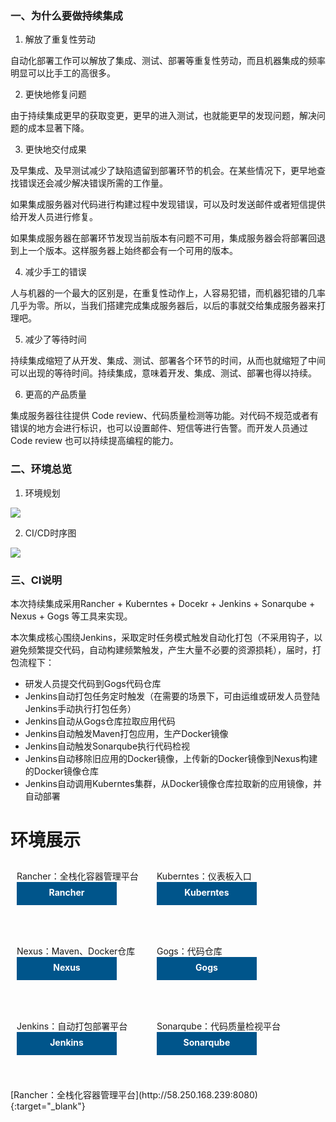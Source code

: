 ### 一、为什么要做持续集成
1. 解放了重复性劳动

自动化部署工作可以解放了集成、测试、部署等重复性劳动，而且机器集成的频率明显可以比手工的高很多。

2. 更快地修复问题

由于持续集成更早的获取变更，更早的进入测试，也就能更早的发现问题，解决问题的成本显著下降。

3. 更快地交付成果

及早集成、及早测试减少了缺陷遗留到部署环节的机会。在某些情况下，更早地查找错误还会减少解决错误所需的工作量。

如果集成服务器对代码进行构建过程中发现错误，可以及时发送邮件或者短信提供给开发人员进行修复。

如果集成服务器在部署环节发现当前版本有问题不可用，集成服务器会将部署回退到上一个版本。这样服务器上始终都会有一个可用的版本。

4. 减少手工的错误

人与机器的一个最大的区别是，在重复性动作上，人容易犯错，而机器犯错的几率几乎为零。所以，当我们搭建完成集成服务器后，以后的事就交给集成服务器来打理吧。

5. 减少了等待时间

持续集成缩短了从开发、集成、测试、部署各个环节的时间，从而也就缩短了中间可以出现的等待时间。持续集成，意味着开发、集成、测试、部署也得以持续。

6. 更高的产品质量

集成服务器往往提供 Code review、代码质量检测等功能。对代码不规范或者有错误的地方会进行标识，也可以设置邮件、短信等进行告警。而开发人员通过 Code review 也可以持续提高编程的能力。





### 二、环境总览

1. 环境规划

![](http://p20idpaa6.bkt.clouddn.com/2018-1-23/2018-01-23-1.png)

2. CI/CD时序图

![](http://p20idpaa6.bkt.clouddn.com/2018-1-23/2018-01-23-2.png)


### 三、CI说明

本次持续集成采用Rancher + Kuberntes + Docekr + Jenkins + Sonarqube + Nexus + Gogs 等工具来实现。

本次集成核心围绕Jenkins，采取定时任务模式触发自动化打包（不采用钩子，以避免频繁提交代码，自动构建频繁触发，产生大量不必要的资源损耗），届时，打包流程下：

 - 研发人员提交代码到Gogs代码仓库
 - Jenkins自动打包任务定时触发（在需要的场景下，可由运维或研发人员登陆Jenkins手动执行打包任务）
 - Jenkins自动从Gogs仓库拉取应用代码
 - Jenkins自动触发Maven打包应用，生产Docker镜像
 - Jenkins自动触发Sonarqube执行代码检视
 - Jenkins自动移除旧应用的Docker镜像，上传新的Docker镜像到Nexus构建的Docker镜像仓库
 - Jenkins自动调用Kuberntes集群，从Docker镜像仓库拉取新的应用镜像，并自动部署









# 环境展示

<div>
    <div style="display: inline-block;margin:10px;border-width:2px;height:100px;width:200px;">
        Rancher：全栈化容器管理平台
        <a href="http://58.250.168.239:8080" style="display: block; 
            height: 34px; width: 160px;line-height: 2; text-align: center; 
            background: #00558b; color: #FFFFFF; font-size: 14px; font-weight: bold; 
            text-decoration: none; padding-top: 3px;" target="_blank">Rancher</a>
    </div>
    <div style="display: inline-block;margin:10px;border-width:2px;height:100px;width:200px;">
        Kuberntes：仪表板入口
        <a href="http://58.250.168.239:8080/env/1a5933/kubernetes/dashboard" style="display: block; 
            height: 34px; width: 160px;line-height: 2; text-align: center; 
            background: #00558b; color: #FFFFFF; font-size: 14px; font-weight: bold; 
            text-decoration: none; padding-top: 3px;" target="_blank">Kuberntes</a>
    </div>
    <div style="display: inline-block;margin:10px;border-width:2px;height:100px;width:200px;">
        Nexus：Maven、Docker仓库
        <a href="http://58.250.168.239:8181/" style="display: block; 
            height: 34px; width: 160px;line-height: 2; text-align: center; 
            background: #00558b; color: #FFFFFF; font-size: 14px; font-weight: bold; 
            text-decoration: none; padding-top: 3px;" target="_blank">Nexus</a>
    </div>
    <div style="display: inline-block;margin:10px;border-width:2px;height:100px;width:200px;">
        Gogs：代码仓库
        <a href="http://58.250.168.239:1008/" style="display: block; 
            height: 34px; width: 160px;line-height: 2; text-align: center; 
            background: #00558b; color: #FFFFFF; font-size: 14px; font-weight: bold; 
            text-decoration: none; padding-top: 3px;" target="_blank">Gogs</a>
    </div>
    <div style="display: inline-block;margin:10px;border-width:2px;height:100px;width:200px;">
        Jenkins：自动打包部署平台
        <a href="http://58.250.168.239:8183" style="display: block; 
            height: 34px; width: 160px;line-height: 2; text-align: center; 
            background: #00558b; color: #FFFFFF; font-size: 14px; font-weight: bold; 
            text-decoration: none; padding-top: 3px;" target="_blank">Jenkins</a>
    </div>
    <div style="display: inline-block;margin:10px;border-width:2px;height:100px;width:200px;">
        Sonarqube：代码质量检视平台
        <a href="http://58.250.168.239:9000" style="display: block; 
            height: 34px; width: 160px;line-height: 2; text-align: center; 
            background: #00558b; color: #FFFFFF; font-size: 14px; font-weight: bold; 
            text-decoration: none; padding-top: 3px;" target="_blank">Sonarqube</a>
    </div>
</div>
[Rancher：全栈化容器管理平台](http://58.250.168.239:8080){:target="_blank"}
